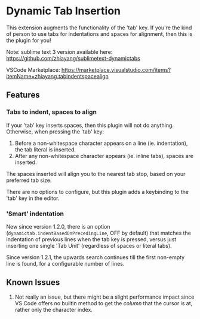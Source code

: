 # Dynamic Tab Insertion

This extension augments the functionality of the 'tab' key. If you're the kind of person to use tabs for indentations and spaces for alignment, then this is the plugin for you!

Note: sublime text 3 version available here: https://github.com/zhiayang/sublimetext-dynamictabs

VSCode Marketplace: https://marketplace.visualstudio.com/items?itemName=zhiayang.tabindentspacealign

## Features


### Tabs to indent, spaces to align
If your 'tab' key inserts spaces, then this plugin will not do anything. Otherwise, when pressing the 'tab' key:

1. Before a non-whitespace character appears on a line (ie. indentation), the tab literal is inserted.
2. After any non-whitespace character appears (ie. inline tabs), spaces are inserted.

The spaces inserted will align you to the nearest tab stop, based on your preferred tab size.

There are no options to configure, but this plugin adds a keybinding to the 'tab' key in the editor.


### 'Smart' indentation
New since version 1.2.0, there is an option (`dynamictab.indentBasedOnPrecedingLine`, OFF by default) that matches the indentation of previous lines when the tab key is pressed, versus just inserting one single 'Tab Unit' (regardless of spaces or literal tabs).

Since version 1.2.1, the upwards search continues till the first non-empty line is found, for a configurable number of lines.


## Known Issues

1. Not really an issue, but there might be a slight performance impact since VS Code offers no builtin method to get the *column* that the cursor is at,
rather only the character index.
